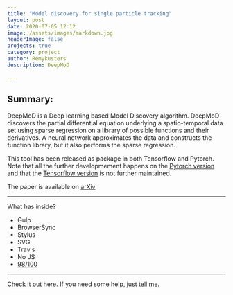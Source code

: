 ```yaml
---
title: "Model discovery for single particle tracking"
layout: post
date: 2020-07-05 12:12
image: /assets/images/markdown.jpg
headerImage: false
projects: true
category: project
author: Remykusters
description: DeepMoD

---
```


## Summary:

DeepMoD is a Deep learning based Model Discovery algorithm. DeepMoD discovers the partial differential equation underlying a spatio-temporal data set using sparse regression on a library of possible functions and their derivatives. A neural network approximates the data and constructs the function library, but it also performs the sparse regression.

This tool has been released as package in both Tensorflow and Pytorch. Note that all the further developmement happens on the  <a href="https://github.com/PhIMaL/DeePyMoD_torch">Pytorch version</a> and that the  <a href="https://github.com/PhIMaL/DeePyMoD">Tensorflow version</a>  is not further maintained. 

The paper is available on <a href="https://arxiv.org/abs/1904.09406">arXiv</a>



---

What has inside?

- Gulp
- BrowserSync
- Stylus
- SVG
- Travis
- No JS
- [98/100](https://developers.google.com/speed/pagespeed/insights/?url=http%3A%2F%2Fsergiokopplin.github.io%2Findigo%2F)

---

[Check it out](https://sergiokopplin.github.io/indigo/) here.
If you need some help, just [tell me](https://github.com/sergiokopplin/indigo/issues).
